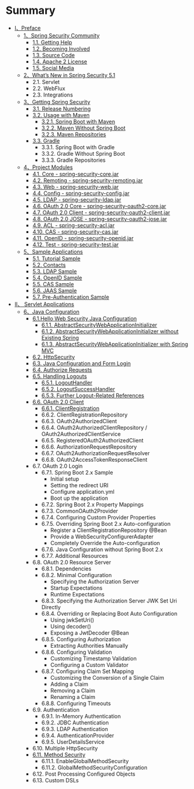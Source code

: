 # Summary

* [I、Preface](README.md)
  * [1、Spring Security Community](11.md)
    * [1.1. Getting Help](11/11-getting-help.md)
    * [1.2. Becoming Involved](11/12-becoming-involved.md)
    * [1.3. Source Code](11/13-source-code.md)
    * [1.4. Apache 2 License](11/14-apache-2-license.md)
    * [1.5. Social Media](11/15-social-media.md)
  * [2、What’s New in Spring Security 5.1](2whats-new-in-spring-security-51.md)
    * 2.1. Servlet
    * 2.2. WebFlux
    * 2.3. Integrations
  * [3、Getting Spring Security](3getting-spring-security.md)
    * [3.1. Release Numbering](3getting-spring-security/31-release-numbering.md)
    * [3.2. Usage with Maven](32-usage-with-maven.md)
      * [3.2.1. Spring Boot with Maven](32-usage-with-maven/321-spring-boot-with-maven.md)
      * [3.2.2. Maven Without Spring Boot](32-usage-with-maven/322-maven-without-spring-boot.md)
      * [3.2.3. Maven Repositories](32-usage-with-maven/323-maven-repositories.md)
    * [3.3. Gradle](3getting-spring-security/33-gradle.md)
      * 3.3.1. Spring Boot with Gradle
      * 3.3.2. Gradle Without Spring Boot
      * 3.3.3. Gradle Repositories
  * [4、Project Modules](4project-modules.md)
    * [4.1. Core - spring-security-core.jar](41-core-spring-security-corejar.md)
    * [4.2. Remoting - spring-security-remoting.jar](42-remoting-spring-security-remotingjar.md)
    * [4.3. Web - spring-security-web.jar](43-web-spring-security-webjar.md)
    * [4.4. Config - spring-security-config.jar](44-config-spring-security-configjar.md)
    * [4.5. LDAP - spring-security-ldap.jar](45-ldap-spring-security-ldapjar.md)
    * [4.6. OAuth 2.0 Core - spring-security-oauth2-core.jar](46-oauth-20-core-spring-security-oauth2-corejar.md)
    * [4.7. OAuth 2.0 Client - spring-security-oauth2-client.jar](47-oauth-20-client-spring-security-oauth2-clientjar.md)
    * [4.8. OAuth 2.0 JOSE - spring-security-oauth2-jose.jar](48-oauth-20-jose-spring-security-oauth2-josejar.md)
    * [4.9. ACL - spring-security-acl.jar](49-acl-spring-security-acljar.md)
    * [4.10. CAS - spring-security-cas.jar](410-cas-spring-security-casjar.md)
    * [4.11. OpenID - spring-security-openid.jar](411-openid-spring-security-openidjar.md)
    * [4.12. Test - spring-security-test.jar](412-test-spring-security-testjar.md)
  * [5、Sample Applications](5sample-applications.md)
    * [5.1. Tutorial Sample](51-tutorial-sample.md)
    * [5.2. Contacts](52-contacts.md)
    * [5.3. LDAP Sample](53-ldap-sample.md)
    * [5.4. OpenID Sample](54-openid-sample.md)
    * [5.5. CAS Sample](55-cas-sample.md)
    * [5.6. JAAS Sample](56-jaas-sample.md)
    * [5.7. Pre-Authentication Sample](57-pre-authentication-sample.md)
* [II、 Servlet Applications](ii-servlet-applications.md)
  * [6、Java Configuration](ii-servlet-applications/6java-configuration.md)
    * [6.1.Hello Web Security Java Configuration](ii-servlet-applications/6java-configuration/61hello-web-security-java-configuration.md)
      * [6.1.1. AbstractSecurityWebApplicationInitializer](ii-servlet-applications/6java-configuration/61hello-web-security-java-configuration/611-abstractsecuritywebapplicationinitializer.md)
      * [6.1.2. AbstractSecurityWebApplicationInitializer without Existing Spring](ii-servlet-applications/6java-configuration/61hello-web-security-java-configuration/612-abstractsecuritywebapplicationinitializer-without-existing-spring.md)
      * [6.1.3. AbstractSecurityWebApplicationInitializer with Spring MVC](ii-servlet-applications/6java-configuration/61hello-web-security-java-configuration/613-abstractsecuritywebapplicationinitializer-with-spring-mvc.md)
    * [6.2. HttpSecurity](ii-servlet-applications/6java-configuration/62-httpsecurity.md)
    * [6.3. Java Configuration and Form Login](ii-servlet-applications/6java-configuration/63-java-configuration-and-form-login.md)
    * [6.4. Authorize Requests](ii-servlet-applications/6java-configuration/64-authorize-requests.md)
    * [6.5. Handling Logouts](ii-servlet-applications/6java-configuration/65-handling-logouts.md)
      * [6.5.1. LogoutHandler](ii-servlet-applications/6java-configuration/65-handling-logouts/651-logouthandler.md)
      * [6.5.2. LogoutSuccessHandler](ii-servlet-applications/6java-configuration/65-handling-logouts/652-logoutsuccesshandler.md)
      * [6.5.3. Further Logout-Related References](ii-servlet-applications/6java-configuration/65-handling-logouts/653-further-logout-related-references.md)
    * [6.6. OAuth 2.0 Client](ii-servlet-applications/6java-configuration/66-oauth-20-client.md)
      * [6.6.1. ClientRegistration](ii-servlet-applications/6java-configuration/66-oauth-20-client/661-clientregistration.md)
      * 6.6.2. ClientRegistrationRepository
      * 6.6.3. OAuth2AuthorizedClient
      * 6.6.4. OAuth2AuthorizedClientRepository / OAuth2AuthorizedClientService
      * 6.6.5. RegisteredOAuth2AuthorizedClient
      * 6.6.6. AuthorizationRequestRepository
      * 6.6.7. OAuth2AuthorizationRequestResolver
      * 6.6.8. OAuth2AccessTokenResponseClient
    * 6.7. OAuth 2.0 Login
      * 6.7.1. Spring Boot 2.x Sample
        * Initial setup
        * Setting the redirect URI
        * Configure application.yml
        * Boot up the application
      * 6.7.2. Spring Boot 2.x Property Mappings
      * 6.7.3. CommonOAuth2Provider
      * 6.7.4. Configuring Custom Provider Properties
      * 6.7.5. Overriding Spring Boot 2.x Auto-configuration
        * Register a ClientRegistrationRepository @Bean
        * Provide a WebSecurityConfigurerAdapter
        * Completely Override the Auto-configuration
      * 6.7.6. Java Configuration without Spring Boot 2.x
      * 6.7.7. Additional Resources
    * 6.8. OAuth 2.0 Resource Server
      * 6.8.1. Dependencies
      * 6.8.2. Minimal Configuration
        * Specifying the Authorization Server
        * Startup Expectations
        * Runtime Expectations
      * 6.8.3. Specifying the Authorization Server JWK Set Uri Directly
      * 6.8.4. Overriding or Replacing Boot Auto Configuration
        * Using jwkSetUri\(\)
        * Using decoder\(\)
        * Exposing a JwtDecoder @Bean
      * 6.8.5. Configuring Authorization
        * Extracting Authorities Manually
      * 6.8.6. Configuring Validation
        * Customizing Timestamp Validation
        * Configuring a Custom Validator
      * 6.8.7. Configuring Claim Set Mapping
        * Customizing the Conversion of a Single Claim
        * Adding a Claim
        * Removing a Claim
        * Renaming a Claim
      * 6.8.8. Configuring Timeouts
    * 6.9. Authentication
      * 6.9.1. In-Memory Authentication
      * 6.9.2. JDBC Authentication
      * 6.9.3. LDAP Authentication
      * 6.9.4. AuthenticationProvider
      * 6.9.5. UserDetailsService
    * 6.10. Multiple HttpSecurity
    * [6.11. Method Security](ii-servlet-applications/6java-configuration/611-method-security.md)
      * 6.11.1. EnableGlobalMethodSecurity
      * 6.11.2. GlobalMethodSecurityConfiguration
    * 6.12. Post Processing Configured Objects
    * 6.13. Custom DSLs

